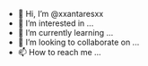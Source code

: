 - 👋 Hi, I’m @xxantaresxx
- 👀 I’m interested in ...
- 🌱 I’m currently learning ...
- 💞️ I’m looking to collaborate on ...
- 📫 How to reach me ...

<!---
xxantaresxx/xxantaresxx is a ✨ special ✨ repository because its `README.md` (this file) appears on your GitHub profile.
You can click the Preview link to take a look at your changes.
--->
